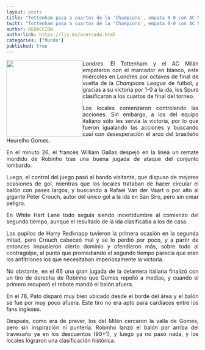 ```yaml
---
layout: posts
title: "Tottenham pasa a cuartos de la 'Champions', empata 0-0 con AC Milán"
twitt: "Tottenham pasa a cuartos de la 'Champions', empata 0-0 con AC Milán"
author: REDACCION
authorlink: https://ljz.mx/acercade.html
categories: ["Mundo"]
published: true
---
```

<img src="http://ljz.mx/images/stories/toten.jpg" border="0" width="200" style="float: left;" />

<p style="text-align: justify;">
  <em>Londres</em>. El Tottenham y el AC Milán empataron con el marcador en blanco, este miércoles en Londres por octavos de final de vuelta de la <em>Champions League</em> de futbol, y gracias a su victoria por 1-0 a la ida, los Spurs clasificaron a los cuartos de final del torneo.
</p>

<p style="text-align: justify;">
  Los locales comenzaron controlando las acciones. Sin embargo, a los del equipo italiano sólo les servía la victoria, por lo que fueron igualando las acciones y buscando casi con desesperación el arco del brasileño Heurelho Gomes.
</p>

<p style="text-align: justify;">
  En el minuto 26, el francés William Gallas despejó en la línea un remate mordido de Robinho tras una buena jugada de ataque del conjunto lombardo.
</p>

<p style="text-align: justify;">
  Luego, el control del juego pasó al bando visitante, que dispuso de mejores ocasiones de gol, mientras que los locales trataban de hacer circular el balón con pases largos, y buscando a Rafael Van der Vaart o por alto al gigante Peter Crouch, autor del único gol a la ida en San Siro, pero sin crear peligro.
</p>

<p style="text-align: justify;">
  En White Hart Lane todo seguía siendo incertidumbre al comienzo del segundo tiempo, aunque el resultado de la ida clasificaba a los de casa.
</p>

<p style="text-align: justify;">
  Los pupilos de Harry Redknapp tuvieron la primera ocasión en la segunda mitad, pero Crouch cabeceó mal y se lo perdió por poco, y a partir de entonces impusieron cierto dominio y ofendieron más, sobre todo al contragolpe, al punto que promediando el segundo tiempo parecía que eran los anfitriones los que necesitaban imperiosamente la victoria.
</p>

<p style="text-align: justify;">
  No obstante, en el 66 una gran jugada de la delantera italiana finalizó con un tiro de derecha de Robinho que Gomes repelió a medias, y cuando el primero recuperó el rebote mandó el balón afuera.
</p>

<p style="text-align: justify;">
  En el 78, Pato disparó muy bien ubicado desde el borde del área y el balón se fue por muy poco afuera. Este tiro no era apto para cardíacos entre los fans ingleses.
</p>

<p style="text-align: justify;">
  Después, como era de prever, los del Milán cercaron la valla de Gomes, pero sin inspiración ni puntería. Robinho lanzó el balón por arriba del travesaño ya en los descuentos (90+1), y luego ya no pasó nada, y los locales lograron una clasificación histórica.
</p>
